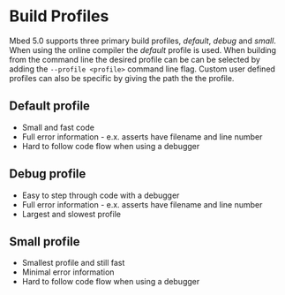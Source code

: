 # Build Profiles
Mbed 5.0 supports three primary build profiles, *default*, *debug* and *small*. When using
the online compiler the *default* profile is used. When building from the command line
the desired profile can be can be selected by adding the ```--profile <profile>```
command line flag. Custom user defined profiles can also be specific by giving the path
the the profile.

## Default profile
* Small and fast code
* Full error information - e.x. asserts have filename and line number
* Hard to follow code flow when using a debugger

## Debug profile
* Easy to step through code with a debugger
* Full error information - e.x. asserts have filename and line number
* Largest and slowest profile

## Small profile
* Smallest profile and still fast
* Minimal error information
* Hard to follow code flow when using a debugger
